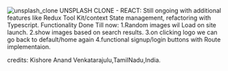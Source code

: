 ![unsplash_clone](https://user-images.githubusercontent.com/24958340/217062843-cd5a2248-94eb-45c1-8a59-aa451de1f05c.png)
UNSPLASH CLONE - REACT:
Still ongoing with additional features like Redux Tool Kit/context State management, refactoring with Typescript.
Functionality Done Till now:
1.Random images wil Load on site launch.
2.show images based on search results.
3.on clicking logo we can go back to default/home again
4.functional signup/login buttons with Route implementaion.

credits: Kishore Anand Venkatarajulu,TamilNadu,India.
